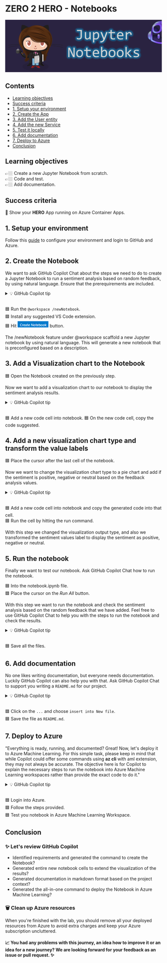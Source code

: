 # ZERO 2 HERO - Notebooks

![image](../../media/banners/notebooks.PNG
)

## Contents
- [Learning objectives](#learning-objectives)
- [Success criteria](#success-criteria)
- [1. Setup your environment](#1-setup-your-environment)
- [2. Create the App](#2-create-the-app)
- [3. Add the User entity](#3-add-the-user-entity)
- [4. Add the new Service](#4-add-the-new-service)
- [5. Test it locally](#5-test-it-locally)
- [6. Add documentation](#6-add-documentation)
- [7. Deploy to Azure](#7-deploy-to-azure)
- [Conclusion](#conclusion)

## Learning objectives

👉🏼 Create a new Jupyter Notebook from scratch.  
👉🏼 Code and test.  
👉🏼 Add documentation.  
 

## Success criteria

🎯 Show your **HERO** App running on Azure Container Apps.

## 1. Setup your environment

Follow this [guide](../setup/) to configure your environment and login to GitHub and Azure.

## 2. Create the Notebook

We want to ask GitHub Copilot Chat about the steps we need to do to create a Jupyter Notebook to run a sentiment analysis based on random feedback, by using natural language. Ensure that the prerequirements are included.

<details>
<summary>💡 GitHub Copilot tip</summary>

> [<img src="../../media/copilot/chat-view.svg" alt="You can access the Chat view via the Activity Bar or by pressing Ctrl+Alt+I" width="250"/>](https://code.visualstudio.com/docs/copilot/copilot-chat#_chat-view)
> 
> `@workspace /newNotebook create a new notebook for sentiment analysis: add as sample 5 feedback`
</details>
<br/>  

🟦 Run the `@workspace /newNotebook`.   
🟦 Install any suggested VS Code extension.  
🟦 Hit ![Create Notebook](../../media/copilot/create-notebook.png)  button.

The /newNotebook feature under @workspace scaffold a new Jupyter notebook by using natural language. This will generate a new notebook that is preconfigured based on a description.

## 3. Add a Visualization chart to the Notebook

🟦 Open the Notebook created on the previously step.  

Now we want to add a visualization chart to our notebook to display the sentiment analysis results. 
<details>
<summary>💡 GitHub Copilot tip</summary>

> [<img src="../../media/copilot/inline-chat.svg" alt="You can press Ctrl+I on your keyboard to bring up Copilot inline chat" width="250"/>](https://code.visualstudio.com/docs/copilot/copilot-chat#_inline-chat)
> `@workspace plot the sentiment of the previous sentiment analysis into a chart`
</details>
<br/>  

🟦 Add a new code cell into notebook.
🟦 On the new code cell, copy the code suggested.

## 4. Add a new visualization chart type and transform the value labels

🟦 Place the cursor after the last cell of the notebook. 


Now we want to change the visualization chart type to a pie chart and add if the sentiment is positive, negative or neutral based on the feedback analysis values.

<details>
<summary>💡 GitHub Copilot tip</summary>

> [<img src="../../media/copilot/chat-view.svg" alt="You can access the Chat view via the Activity Bar or by pressing Ctrl+Alt+I" width="250"/>](https://code.visualstudio.com/docs/copilot/copilot-chat#_chat-view)
> 
> `add as a visualization a pie chart with the sentiment of the feedback. If the sentiment value is greater than 0.2, the sentiment is positive. If the sentiment value is less than 0.2, the sentiment is negative. Otherwise, the sentiment is neutral`
</details>
<br/>  

🟦 Add a new code cell into notebook and copy the generated code into that cell.  
🟦 Run the cell by hitting the run command.  

With this step we changed the visualization output type, and also we transformed the sentiment values label to display the sentiment as positive, negative or neutral.

## 5. Run the notebook

Finally we want to test our notebook. Ask GitHub Copilot Chat how to run the notebook.

🟦 Into the notebook.ipynb file.  
🟦 Place the cursor on the *Run All* button.  

With this step we want to run the notebook and check the sentiment analysis based on the random feedback that we have added. Feel free to use GitHub Copilot Chat to help you with the steps to run the notebook and check the results.

<details>
<summary>💡 GitHub Copilot tip</summary>

> [<img src="../../media/copilot/chat-view.svg" alt="You can access the Chat view via the Activity Bar or by pressing Ctrl+Alt+I" width="250"/>](https://code.visualstudio.com/docs/copilot/copilot-chat#_chat-view)
> 
> `how to run the notebook`
</details>
<br/>  

🟦 Save all the files.  


## 6. Add documentation

No one likes writing documentation, but everyone needs documentation. Luckily GitHub Copilot can also help you with that. Ask GitHub Copilot Chat to support you writing a `README.md` for our project.

<details>
<summary>💡 GitHub Copilot tip</summary>

> [<img src="../../media/copilot/chat-view.svg" alt="You can access the Chat view via the Activity Bar or by pressing Ctrl+Alt+I" width="250"/>](https://code.visualstudio.com/docs/copilot/copilot-chat#_chat-view)
> 
> `create a readme file in markdown format for this project`
</details>
<br/>  

🟦 Click on the `...` and choose `insert into New file`.  
🟦 Save the file as `README.md`.  

## 7. Deploy to Azure

"Everything is ready, running, and documented? Great! Now, let's deploy it to Azure Machine Learning. For this simple task, please keep in mind that while Copilot could offer some commands using **az cli** with aml extension, they may not always be accurate. The objective here is for Copilot to explain the necessary steps to run the notebook into Azure Machine Learning workspaces rather than provide the exact code to do it."

<details>
<summary>💡 GitHub Copilot tip</summary>

> [<img src="../../media/copilot/chat-view.svg" alt="You can access the Chat view via the Activity Bar or by pressing Ctrl+Alt+I" width="250"/>](https://code.visualstudio.com/docs/copilot/copilot-chat#_chat-view)
> 
> `how can I run my jupyter notebook in azure machine learning?`
</details>
<br/>  

🟦 Login into Azure.  
🟦 Follow the steps provided.  
🟦 Test you notebook in Azure Machine Learning Workspace.  
 

## Conclusion

### ✨ Let's review GitHub Copilot

- Identified requirements and generated the command to create the Notebook?  
- Generated entire new notebook cells to extend the visualization of the results?  
- Generated documentation in markdown format based on the project context?  
- Generated the all-in-one command to deploy the Notebook in Azure Machine Learning?  

### 🗑️ Clean up Azure resources

When you're finished with the lab, you should remove all your deployed resources from Azure to avoid extra charges and keep your Azure subscription uncluttered.

#### 📈 You had any problems with this journey, an idea how to improve it or an idea for a new journey? We are looking forward for your feedback as an issue or pull request. ✨